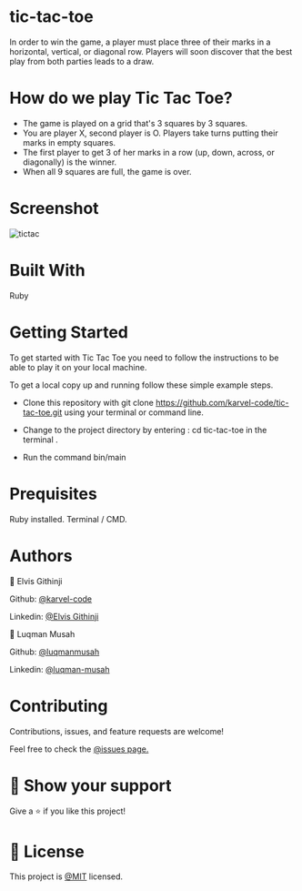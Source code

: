 # tic-tac-toe

In order to win the game, a player must place three of their marks in a horizontal, vertical, or diagonal row. Players will soon discover that the best play from both parties leads to a draw.

# How do we play Tic Tac Toe?

- The game is played on a grid that's 3 squares by 3 squares.
- You are player X, second player is O. Players take turns putting their marks in empty squares.
- The first player to get 3 of her marks in a row (up, down, across, or diagonally) is the winner.
- When all 9 squares are full, the game is over.


# Screenshot

![tictac](https://user-images.githubusercontent.com/22328716/109789150-f3b0d600-7c07-11eb-851e-350114f30a2f.png)

# Built With

Ruby

# Getting Started

To get started with Tic Tac Toe you need to follow the instructions to be able to play it on your local machine.

To get a local copy up and running follow these simple example steps.

- Clone this repository with git clone https://github.com/karvel-code/tic-tac-toe.git using your terminal or command line.

- Change to the project directory by entering : cd tic-tac-toe in the terminal .

- Run the command bin/main

# Prequisites

Ruby installed. Terminal / CMD.

# Authors

👤 Elvis Githinji

Github: [@karvel-code](https://github.com/karvel-code)

Linkedin: [@Elvis Githinji](https://www.linkedin.com/in/elvis-githinji-9a5032164/)

👤 Luqman Musah

Github: [@luqmanmusah](https://github.com/luqmanmusah)

Linkedin: [@luqman-musah](https://www.linkedin.com/in/luqman-musah/)

# Contributing

Contributions, issues, and feature requests are welcome!

Feel free to check the [@issues page.](https://github.com/karvel-code/tic-tac-toe/issues)

# 🤝 Show your support

Give a ⭐️ if you like this project!

# 📝 License

This project is [@MIT](https://github.com/git/git-scm.com/blob/master/MIT-LICENSE.txt) licensed.


